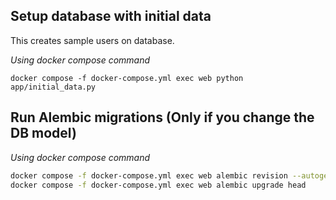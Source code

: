 
## Setup database with initial data
This creates sample users on database.

*Using docker compose command*
```
docker compose -f docker-compose.yml exec web python app/initial_data.py
```

## Run Alembic migrations (Only if you change the DB model)

*Using docker compose command*
```sh
docker compose -f docker-compose.yml exec web alembic revision --autogenerate
docker compose -f docker-compose.yml exec web alembic upgrade head
```
